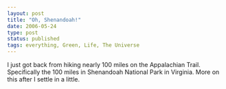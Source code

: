 ```yaml
---
layout: post
title: "Oh, Shenandoah!"
date: 2006-05-24
type: post
status: published
tags: everything, Green, Life, The Universe
---
```



I just got back from hiking nearly 100 miles on the Appalachian Trail. Specifically the 100 miles in Shenandoah National Park in Virginia. More on this after I settle in a little.
